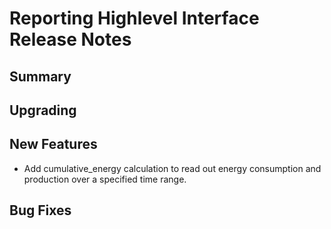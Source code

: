 # Reporting Highlevel Interface Release Notes

## Summary

<!-- Here goes a general summary of what this release is about -->

## Upgrading

<!-- Here goes notes on how to upgrade from previous versions, including deprecations and what they should be replaced with -->

## New Features

* Add cumulative_energy calculation to read out energy consumption and production over a specified time range.

## Bug Fixes

<!-- Here goes notable bug fixes that are worth a special mention or explanation -->

